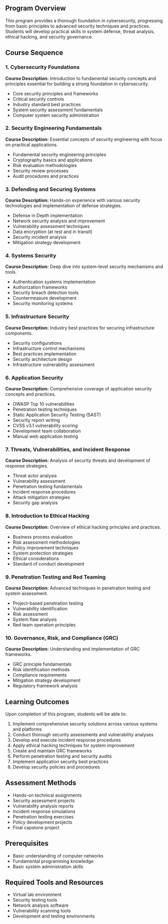 
## Program Overview
This program provides a thorough foundation in cybersecurity, progressing from basic principles to advanced security techniques and practices. Students will develop practical skills in system defense, threat analysis, ethical hacking, and security governance.

## Course Sequence

### 1. Cybersecurity Foundations
**Course Description:** Introduction to fundamental security concepts and principles essential for building a strong foundation in cybersecurity.
- Core security principles and frameworks
- Critical security controls
- Industry standard best practices
- System security assessment fundamentals
- Computer system security administration

### 2. Security Engineering Fundamentals
**Course Description:** Essential concepts of security engineering with focus on practical applications.
- Fundamental security engineering principles
- Cryptography basics and applications
- Risk evaluation methodologies
- Security review processes
- Audit procedures and practices

### 3. Defending and Securing Systems
**Course Description:** Hands-on experience with various security technologies and implementation of defense strategies.
- Defense in Depth implementation
- Network security analysis and improvement
- Vulnerability assessment techniques
- Data encryption (at rest and in transit)
- Security incident analysis
- Mitigation strategy development

### 4. Systems Security
**Course Description:** Deep dive into system-level security mechanisms and tools.
- Authentication systems implementation
- Authorization frameworks
- Security breach detection tools
- Countermeasure development
- Security monitoring systems

### 5. Infrastructure Security
**Course Description:** Industry best practices for securing infrastructure components.
- Security configurations
- Infrastructure control mechanisms
- Best practices implementation
- Security architecture design
- Infrastructure vulnerability assessment

### 6. Application Security
**Course Description:** Comprehensive coverage of application security concepts and practices.
- OWASP Top 10 vulnerabilities
- Penetration testing techniques
- Static Application Security Testing (SAST)
- Security report writing
- CVSS v3.1 vulnerability scoring
- Development team collaboration
- Manual web application testing

### 7. Threats, Vulnerabilities, and Incident Response
**Course Description:** Analysis of security threats and development of response strategies.
- Threat actor analysis
- Vulnerability assessment
- Penetration testing fundamentals
- Incident response procedures
- Attack mitigation strategies
- Security gap analysis

### 8. Introduction to Ethical Hacking
**Course Description:** Overview of ethical hacking principles and practices.
- Business process evaluation
- Risk assessment methodologies
- Policy improvement techniques
- System protection strategies
- Ethical considerations
- Standard of conduct development

### 9. Penetration Testing and Red Teaming
**Course Description:** Advanced techniques in penetration testing and system assessment.
- Project-based penetration testing
- Vulnerability identification
- Risk assessment
- System flaw analysis
- Red team operation principles

### 10. Governance, Risk, and Compliance (GRC)
**Course Description:** Understanding and implementation of GRC frameworks.
- GRC principle fundamentals
- Risk identification methods
- Compliance requirements
- Mitigation strategy development
- Regulatory framework analysis

## Learning Outcomes
Upon completion of this program, students will be able to:
1. Implement comprehensive security solutions across various systems and platforms
2. Conduct thorough security assessments and vulnerability analyses
3. Develop and execute incident response procedures
4. Apply ethical hacking techniques for system improvement
5. Create and maintain GRC frameworks
6. Perform penetration testing and security audits
7. Implement application security best practices
8. Develop security policies and procedures

## Assessment Methods
- Hands-on technical assignments
- Security assessment projects
- Vulnerability analysis reports
- Incident response simulations
- Penetration testing exercises
- Policy development projects
- Final capstone project

## Prerequisites
- Basic understanding of computer networks
- Fundamental programming knowledge
- Basic system administration skills

## Required Tools and Resources
- Virtual lab environment
- Security testing tools
- Network analysis software
- Vulnerability scanning tools
- Development and testing environments